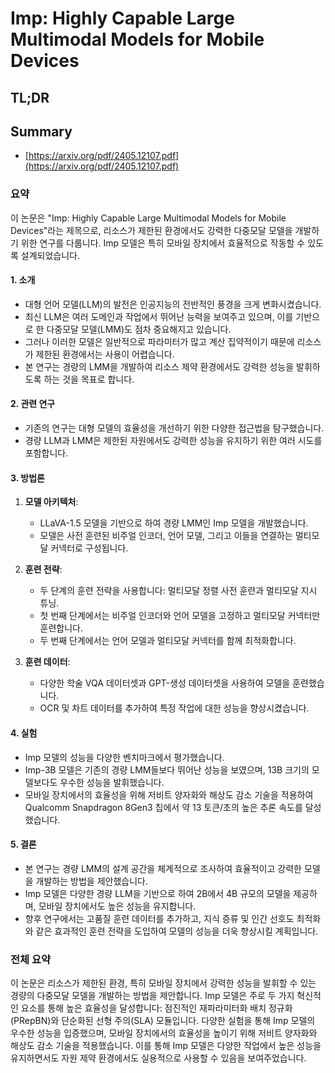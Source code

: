 # Imp: Highly Capable Large Multimodal Models for Mobile Devices
## TL;DR
## Summary
- [https://arxiv.org/pdf/2405.12107.pdf](https://arxiv.org/pdf/2405.12107.pdf)

### 요약

이 논문은 "Imp: Highly Capable Large Multimodal Models for Mobile Devices"라는 제목으로, 리소스가 제한된 환경에서도 강력한 다중모달 모델을 개발하기 위한 연구를 다룹니다. Imp 모델은 특히 모바일 장치에서 효율적으로 작동할 수 있도록 설계되었습니다.

#### 1. 소개
- 대형 언어 모델(LLM)의 발전은 인공지능의 전반적인 풍경을 크게 변화시켰습니다.
- 최신 LLM은 여러 도메인과 작업에서 뛰어난 능력을 보여주고 있으며, 이를 기반으로 한 다중모달 모델(LMM)도 점차 중요해지고 있습니다.
- 그러나 이러한 모델은 일반적으로 파라미터가 많고 계산 집약적이기 때문에 리소스가 제한된 환경에서는 사용이 어렵습니다.
- 본 연구는 경량의 LMM을 개발하여 리소스 제약 환경에서도 강력한 성능을 발휘하도록 하는 것을 목표로 합니다.

#### 2. 관련 연구
- 기존의 연구는 대형 모델의 효율성을 개선하기 위한 다양한 접근법을 탐구했습니다.
- 경량 LLM과 LMM은 제한된 자원에서도 강력한 성능을 유지하기 위한 여러 시도를 포함합니다.

#### 3. 방법론
1. **모델 아키텍처**:
   - LLaVA-1.5 모델을 기반으로 하여 경량 LMM인 Imp 모델을 개발했습니다.
   - 모델은 사전 훈련된 비주얼 인코더, 언어 모델, 그리고 이들을 연결하는 멀티모달 커넥터로 구성됩니다.

2. **훈련 전략**:
   - 두 단계의 훈련 전략을 사용합니다: 멀티모달 정렬 사전 훈련과 멀티모달 지시 튜닝.
   - 첫 번째 단계에서는 비주얼 인코더와 언어 모델을 고정하고 멀티모달 커넥터만 훈련합니다.
   - 두 번째 단계에서는 언어 모델과 멀티모달 커넥터를 함께 최적화합니다.

3. **훈련 데이터**:
   - 다양한 학술 VQA 데이터셋과 GPT-생성 데이터셋을 사용하여 모델을 훈련했습니다.
   - OCR 및 차트 데이터를 추가하여 특정 작업에 대한 성능을 향상시켰습니다.

#### 4. 실험
- Imp 모델의 성능을 다양한 벤치마크에서 평가했습니다.
- Imp-3B 모델은 기존의 경량 LMM들보다 뛰어난 성능을 보였으며, 13B 크기의 모델보다도 우수한 성능을 발휘했습니다.
- 모바일 장치에서의 효율성을 위해 저비트 양자화와 해상도 감소 기술을 적용하여 Qualcomm Snapdragon 8Gen3 칩에서 약 13 토큰/초의 높은 추론 속도를 달성했습니다.

#### 5. 결론
- 본 연구는 경량 LMM의 설계 공간을 체계적으로 조사하여 효율적이고 강력한 모델을 개발하는 방법을 제안했습니다.
- Imp 모델은 다양한 경량 LLM을 기반으로 하여 2B에서 4B 규모의 모델을 제공하며, 모바일 장치에서도 높은 성능을 유지합니다.
- 향후 연구에서는 고품질 훈련 데이터를 추가하고, 지식 증류 및 인간 선호도 최적화와 같은 효과적인 훈련 전략을 도입하여 모델의 성능을 더욱 향상시킬 계획입니다.

### 전체 요약
이 논문은 리소스가 제한된 환경, 특히 모바일 장치에서 강력한 성능을 발휘할 수 있는 경량의 다중모달 모델을 개발하는 방법을 제안합니다. Imp 모델은 주로 두 가지 혁신적인 요소를 통해 높은 효율성을 달성합니다: 점진적인 재파라미터화 배치 정규화(PRepBN)와 단순화된 선형 주의(SLA) 모듈입니다. 다양한 실험을 통해 Imp 모델의 우수한 성능을 입증했으며, 모바일 장치에서의 효율성을 높이기 위해 저비트 양자화와 해상도 감소 기술을 적용했습니다. 이를 통해 Imp 모델은 다양한 작업에서 높은 성능을 유지하면서도 자원 제약 환경에서도 실용적으로 사용할 수 있음을 보여주었습니다.